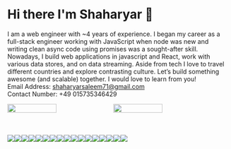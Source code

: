 # Hi there I'm Shaharyar 🤝

I am a web engineer with ~4 years of experience. I began my career as a full-stack engineer working with JavaScript when
node was new and writing clean async code using promises was a sought-after skill. Nowadays, I build web applications in
javascript and React, work with various data stores, and on data streaming. Aside from tech I love to travel different countries and explore contrasting culture. Let’s build something awesome (and scalable) together. I
would love to learn from you!<br>
Email Address: shaharyarsaleem71@gmail.com<br>
Contact Number: +49 015735346429

<div style="display: flex">
<img align="left" width="47%" src="https://github-readme-stats.vercel.app/api?username=Shaharyar-saleem&show_icons=true&theme=radical" />

<img align="left" width="47%" src="https://github-readme-stats.vercel.app/api/top-langs/?username=Shaharyar-saleem&layout=compact" />

</div>

<div style="display: flex; margin-top: 50px;">
   <img align="top" src="https://img.shields.io/badge/react-%2320232a.svg?style=for-the-badge&logo=react&logoColor=%2361DAFB" />
   <img align="top" src="https://img.shields.io/badge/html5-%23E34F26.svg?style=for-the-badge&logo=html5&logoColor=white&hide_title=true" />
   <img align="top" src="https://img.shields.io/badge/javascript-%23323330.svg?style=for-the-badge&logo=javascript&logoColor=%23F7DF1E" />
   <img align="top" src="https://img.shields.io/badge/php-%23777BB4.svg?style=for-the-badge&logo=php&logoColor=white" />
   <img align="top" src="https://img.shields.io/badge/css3-%231572B6.svg?style=for-the-badge&logo=css3&logoColor=white" /><br>
   <img align="top" src="https://img.shields.io/badge/c++-%2300599C.svg?style=for-the-badge&logo=c%2B%2B&logoColor=white" />
   <img align="top" src="https://img.shields.io/badge/c%23-%23239120.svg?style=for-the-badge&logo=c-sharp&logoColor=white" />
   <img align="top" src="https://img.shields.io/badge/figma-%23F24E1E.svg?style=for-the-badge&logo=figma&logoColor=white" />
   <img align="top" src="https://img.shields.io/badge/Adobe%20XD-470137?style=for-the-badge&logo=Adobe%20XD&logoColor=#FF61F6" />
   <img align="top" src="https://img.shields.io/badge/NPM-%23000000.svg?style=for-the-badge&logo=npm&logoColor=white" />
   <img align="top" src="https://img.shields.io/badge/jquery-%230769AD.svg?style=for-the-badge&logo=jquery&logoColor=white" />
   <img align="top" src="https://img.shields.io/badge/webpack-%238DD6F9.svg?style=for-the-badge&logo=webpack&logoColor=black" />
   <img align="top" src="https://img.shields.io/badge/postgres-%23316192.svg?style=for-the-badge&logo=postgresql&logoColor=white" />
   <img align="top" src="https://img.shields.io/badge/mysql-%2300f.svg?style=for-the-badge&logo=mysql&logoColor=white" />
   <img align="top" src="https://img.shields.io/badge/IntelliJIDEA-000000.svg?style=for-the-badge&logo=intellij-idea&logoColor=white" />
   <img align="top" src="https://img.shields.io/badge/Visual%20Studio-5C2D91.svg?style=for-the-badge&logo=visual-studio&logoColor=white" />
   <img align="top" src="https://img.shields.io/badge/Ethereum-3C3C3D?style=for-the-badge&logo=Ethereum&logoColor=white" />
   
</div>



